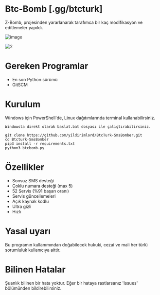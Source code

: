 
# Btc-Bomb [.gg/btcturk]
Z-Bomb, projesinden yararlanarak tarafımca bir kaç modifikasyon ve editlemeler yapıldı.

![image](https://user-images.githubusercontent.com/123809149/219619883-17e566e0-284c-4f6d-94fe-379c2207b206.png)


![2](https://user-images.githubusercontent.com/123809149/219620939-717957d8-3699-4471-9a35-091afa9119fb.png)
# Gereken Programlar
- En son Python sürümü
- GitSCM
# Kurulum
Windows için PowerShell'de, Linux dağıtımlarında terminal kullanabilirsiniz.
```
Windowsta direkt olarak baslat.bat dosyası ile çalıştırabilirsiniz.
```

```
git clone https://github.com/yildirimlord/BtcTurk-SmsBomber.git
cd Btcturk-SmsBomber
pip3 install -r requirements.txt
python3 btcbomb.py
```
# Özellikler
- Sonsuz SMS desteği
- Çoklu numara desteği (max 5)
- 52 Servis (%91 başarı oranı)
- Servis güncellemeleri
- Açık kaynak kodlu
- Ultra gizli
- Hızlı
# Yasal uyarı
Bu programın kullanımından doğabilecek hukuki, cezai ve mali her türlü sorumluluk kullanıcıya aittir.
# Bilinen Hatalar
Şuanlık bilinen bir hata yoktur. Eğer bir hataya rastlarsanız 'Issues' bölümünden bildirebilirsiniz.


